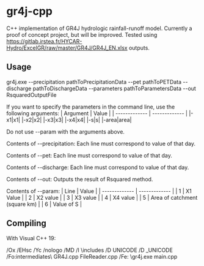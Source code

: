 # gr4j-cpp

C++ implementation of GR4J hydrologic rainfall-runoff model.
Currently a proof of concept project, but will be improved.
Tested using <https://gitlab.irstea.fr/HYCAR-Hydro/ExcelGR/raw/master/GR4J/GR4J_EN.xlsx> outputs.

## Usage

gr4j.exe --precipitation pathToPrecipitationData --pet pathToPETData --discharge pathToDischargeData --parameters pathToParametersData --out RsquaredOutputFile

If you want to specify the parameters in the command line, use the following arguments:
| Argument  | Value |
| ------------- | ------------- |
|-x1|x1|
|-x2|x2|
|-x3|x3|
|-x4|x4|
|-s|s|
|-area|area|

Do not use --param with the arguments above.

Contents of --precipitation: Each line must correspond to value of that day.

Contents of --pet: Each line must correspond to value of that day.

Contents of --discharge: Each line must correspond to value of that day.

Contents of --out: Outputs the result of Rsquared method.

Contents of --param:
| Line  | Value |
| ------------- | ------------- |
| 1 | X1 Value |
| 2 | X2 value |
| 3 | X3 value |
| 4 | X4 value  |
| 5 | Area of catchment (square km)  |
| 6 | Value of S  |

## Compiling

With Visual C++ 19:

/Ox /EHsc /Yc /nologo /MD /I \includes /D UNICODE /D _UNICODE /Fo:intermediates\ GR4J.cpp FileReader.cpp /Fe: \gr4j.exe main.cpp
